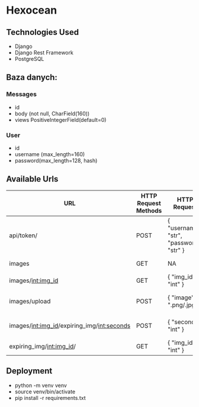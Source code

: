 # Hexocean

## Technologies Used
- Django
- Django Rest Framework
- PostgreSQL 

## Baza danych:

### Messages
- id
- body (not null, CharField(160))
- views PositiveIntegerField(default=0)


### User
- id
- username (max_length=160)
- password(max_length=128, hash)


## Available Urls
| URL  | HTTP Request Methods | HTTP Request | Description |
| ------------- | ------------- | ------------- | ------------- |
| api/token/  | POST | {     "username": "str",     "password": "str" } | Returns token |
| images  | GET | NA | Returns list of images |
| images/<int:img_id>  | GET | { "img_id": "int" }  | Returns image |
| images/upload  | POST | {     "image": ".png/.jpg" } | Creates images and thumbnails |
| images/<int:img_id>/expiring_img/<int:seconds>  | POST | { "seconds": "int" } | Creates expiring image |
| expiring_img/<int:img_id>/  | GET | { "img_id": "int" } | Returns image |

## Deployment 
- python -m venv venv
- source venv/bin/activate
- pip install -r requirements.txt

